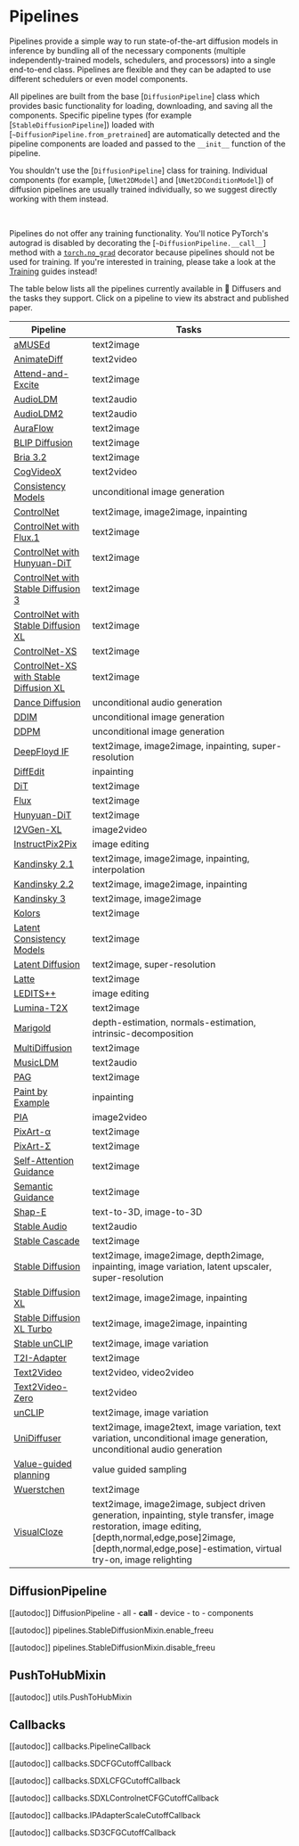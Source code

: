 <!--Copyright 2025 The HuggingFace Team. All rights reserved.

Licensed under the Apache License, Version 2.0 (the "License"); you may not use this file except in compliance with
the License. You may obtain a copy of the License at

http://www.apache.org/licenses/LICENSE-2.0

Unless required by applicable law or agreed to in writing, software distributed under the License is distributed on
an "AS IS" BASIS, WITHOUT WARRANTIES OR CONDITIONS OF ANY KIND, either express or implied. See the License for the
specific language governing permissions and limitations under the License.
-->

# Pipelines

Pipelines provide a simple way to run state-of-the-art diffusion models in inference by bundling all of the necessary components (multiple independently-trained models, schedulers, and processors) into a single end-to-end class. Pipelines are flexible and they can be adapted to use different schedulers or even model components.

All pipelines are built from the base [`DiffusionPipeline`] class which provides basic functionality for loading, downloading, and saving all the components. Specific pipeline types (for example [`StableDiffusionPipeline`]) loaded with [`~DiffusionPipeline.from_pretrained`] are automatically detected and the pipeline components are loaded and passed to the `__init__` function of the pipeline.

<Tip warning={true}>

You shouldn't use the [`DiffusionPipeline`] class for training. Individual components (for example, [`UNet2DModel`] and [`UNet2DConditionModel`]) of diffusion pipelines are usually trained individually, so we suggest directly working with them instead.

<br>

Pipelines do not offer any training functionality. You'll notice PyTorch's autograd is disabled by decorating the [`~DiffusionPipeline.__call__`] method with a [`torch.no_grad`](https://pytorch.org/docs/stable/generated/torch.no_grad.html) decorator because pipelines should not be used for training. If you're interested in training, please take a look at the [Training](../../training/overview) guides instead!

</Tip>

The table below lists all the pipelines currently available in 🤗 Diffusers and the tasks they support. Click on a pipeline to view its abstract and published paper.

| Pipeline | Tasks |
|---|---|
| [aMUSEd](amused) | text2image |
| [AnimateDiff](animatediff) | text2video |
| [Attend-and-Excite](attend_and_excite) | text2image |
| [AudioLDM](audioldm) | text2audio |
| [AudioLDM2](audioldm2) | text2audio |
| [AuraFlow](auraflow) | text2image |
| [BLIP Diffusion](blip_diffusion) | text2image |
| [Bria 3.2](bria_3_2) | text2image |
| [CogVideoX](cogvideox) | text2video |
| [Consistency Models](consistency_models) | unconditional image generation |
| [ControlNet](controlnet) | text2image, image2image, inpainting |
| [ControlNet with Flux.1](controlnet_flux) | text2image |
| [ControlNet with Hunyuan-DiT](controlnet_hunyuandit) | text2image |
| [ControlNet with Stable Diffusion 3](controlnet_sd3) | text2image |
| [ControlNet with Stable Diffusion XL](controlnet_sdxl) | text2image |
| [ControlNet-XS](controlnetxs) | text2image |
| [ControlNet-XS with Stable Diffusion XL](controlnetxs_sdxl) | text2image |
| [Dance Diffusion](dance_diffusion) | unconditional audio generation |
| [DDIM](ddim) | unconditional image generation |
| [DDPM](ddpm) | unconditional image generation |
| [DeepFloyd IF](deepfloyd_if) | text2image, image2image, inpainting, super-resolution |
| [DiffEdit](diffedit) | inpainting |
| [DiT](dit) | text2image |
| [Flux](flux) | text2image |
| [Hunyuan-DiT](hunyuandit) | text2image |
| [I2VGen-XL](i2vgenxl) | image2video |
| [InstructPix2Pix](pix2pix) | image editing |
| [Kandinsky 2.1](kandinsky) | text2image, image2image, inpainting, interpolation |
| [Kandinsky 2.2](kandinsky_v22) | text2image, image2image, inpainting |
| [Kandinsky 3](kandinsky3) | text2image, image2image |
| [Kolors](kolors) | text2image |
| [Latent Consistency Models](latent_consistency_models) | text2image |
| [Latent Diffusion](latent_diffusion) | text2image, super-resolution |
| [Latte](latte) | text2image |
| [LEDITS++](ledits_pp) | image editing |
| [Lumina-T2X](lumina) | text2image |
| [Marigold](marigold) | depth-estimation, normals-estimation, intrinsic-decomposition |
| [MultiDiffusion](panorama) | text2image |
| [MusicLDM](musicldm) | text2audio |
| [PAG](pag) | text2image |
| [Paint by Example](paint_by_example) | inpainting |
| [PIA](pia) | image2video |
| [PixArt-α](pixart) | text2image |
| [PixArt-Σ](pixart_sigma) | text2image |
| [Self-Attention Guidance](self_attention_guidance) | text2image |
| [Semantic Guidance](semantic_stable_diffusion) | text2image |
| [Shap-E](shap_e) | text-to-3D, image-to-3D |
| [Stable Audio](stable_audio) | text2audio |
| [Stable Cascade](stable_cascade) | text2image |
| [Stable Diffusion](stable_diffusion/overview) | text2image, image2image, depth2image, inpainting, image variation, latent upscaler, super-resolution |
| [Stable Diffusion XL](stable_diffusion/stable_diffusion_xl) | text2image, image2image, inpainting |
| [Stable Diffusion XL Turbo](stable_diffusion/sdxl_turbo) | text2image, image2image, inpainting |
| [Stable unCLIP](stable_unclip) | text2image, image variation |
| [T2I-Adapter](stable_diffusion/adapter) | text2image |
| [Text2Video](text_to_video) | text2video, video2video |
| [Text2Video-Zero](text_to_video_zero) | text2video |
| [unCLIP](unclip) | text2image, image variation |
| [UniDiffuser](unidiffuser) | text2image, image2text, image variation, text variation, unconditional image generation, unconditional audio generation |
| [Value-guided planning](value_guided_sampling) | value guided sampling |
| [Wuerstchen](wuerstchen) | text2image |
| [VisualCloze](visualcloze) | text2image, image2image, subject driven generation, inpainting, style transfer, image restoration, image editing, [depth,normal,edge,pose]2image, [depth,normal,edge,pose]-estimation, virtual try-on, image relighting |

## DiffusionPipeline

[[autodoc]] DiffusionPipeline
	- all
	- __call__
	- device
	- to
	- components


[[autodoc]] pipelines.StableDiffusionMixin.enable_freeu

[[autodoc]] pipelines.StableDiffusionMixin.disable_freeu

## PushToHubMixin

[[autodoc]] utils.PushToHubMixin

## Callbacks

[[autodoc]] callbacks.PipelineCallback

[[autodoc]] callbacks.SDCFGCutoffCallback

[[autodoc]] callbacks.SDXLCFGCutoffCallback

[[autodoc]] callbacks.SDXLControlnetCFGCutoffCallback

[[autodoc]] callbacks.IPAdapterScaleCutoffCallback

[[autodoc]] callbacks.SD3CFGCutoffCallback
